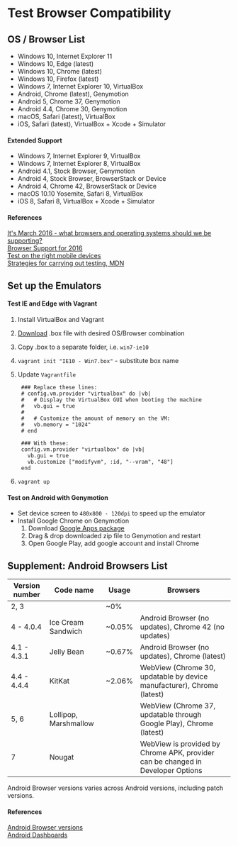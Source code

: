 # Test Browser Compatibility
## OS / Browser List

- Windows 10, Internet Explorer 11
- Windows 10, Edge (latest)
- Windows 10, Chrome (latest)
- Windows 10, Firefox (latest)
- Windows 7, Internet Explorer 10, VirtualBox
- Android, Chrome (latest), Genymotion
- Android 5, Chrome 37, Genymotion
- Android 4.4, Chrome 30, Genymotion
- macOS, Safari (latest), VirtualBox
- iOS, Safari (latest), VirtualBox + Xcode + Simulator

#### Extended Support

- Windows 7, Internet Explorer 9, VirtualBox
- Windows 7, Internet Explorer 8, VirtualBox
- Android 4.1, Stock Browser, Genymotion
- Android 4, Stock Browser, BrowserStack or Device
- Android 4, Chrome 42, BrowserStack or Device
- macOS 10.10 Yosemite, Safari 8, VirtualBox
- iOS 8, Safari 8, VirtualBox + Xcode + Simulator

#### References

[It's March 2016 - what browsers and operating systems should we be supporting?](http://www.wiliam.com.au/wiliam-blog/its-march-2016-what-browsers-and-operating-systems-should-we-be-supporting)  
[Browser Support for 2016](http://blog.todaysmeet.com/browser-support-update-for-2016/)  
[Test on the right mobile devices](https://www.browserstack.com/test-on-the-right-mobile-devices)  
[Strategies for carrying out testing, MDN](https://developer.mozilla.org/en-US/docs/Learn/Tools_and_testing/Cross_browser_testing/Testing_strategies)

## Set up the Emulators
#### Test IE and Edge with Vagrant

1. Install VirtualBox and Vagrant
2. [Download](https://developer.microsoft.com/en-us/microsoft-edge/tools/vms/) .box file with desired OS/Browser combination
3. Copy .box to a separate folder, i.e. `win7-ie10`
4. `vagrant init "IE10 - Win7.box"` - substitute box name
5. Update `Vagrantfile`

        ### Replace these lines:
        # config.vm.provider "virtualbox" do |vb|
        #   # Display the VirtualBox GUI when booting the machine
        #   vb.gui = true
        #
        #   # Customize the amount of memory on the VM:
        #   vb.memory = "1024"
        # end

        ### With these:
        config.vm.provider "virtualbox" do |vb|
          vb.gui = true
          vb.customize ["modifyvm", :id, "--vram", "48"]
        end

6. `vagrant up`

#### Test on Android with Genymotion

- Set device screen to `480x800 - 120dpi` to speed up the emulator
- Install Google Chrome on Genymotion
    1. Download [Google Apps package](http://opengapps.org/)
    2. Drag & drop downloaded zip file to Genymotion and restart
    3. Open Google Play, add google account and install Chrome

## Supplement: Android Browsers List

| Version number | Code name             | Usage  | Browsers                                                                        |
|----------------|-----------------------|--------|---------------------------------------------------------------------------------|
| 2, 3           |                       | ~0%    |                                                                                 |
| 4 - 4.0.4      | Ice Cream Sandwich    | ~0.05% | Android Browser (no updates), Chrome 42 (no updates)                            |
| 4.1 - 4.3.1    | Jelly Bean            | ~0.67% | Android Browser (no updates), Chrome (latest)                                   |
| 4.4 - 4.4.4    | KitKat                | ~2.06% | WebView (Chrome 30, updatable by device manufacturer), Chrome (latest)          |
| 5, 6           | Lollipop, Marshmallow |        | WebView (Chrome 37, updatable through Google Play), Chrome (latest)             |
| 7              | Nougat                |        | WebView is provided by Chrome APK, provider can be changed in Developer Options |

Android Browser versions varies across Android versions, including patch versions.

#### References

[Android Browser versions](https://decadecity.net/blog/2013/11/21/android-browser-versions)  
[Android Dashboards](https://developer.android.com/about/dashboards/index.html)

